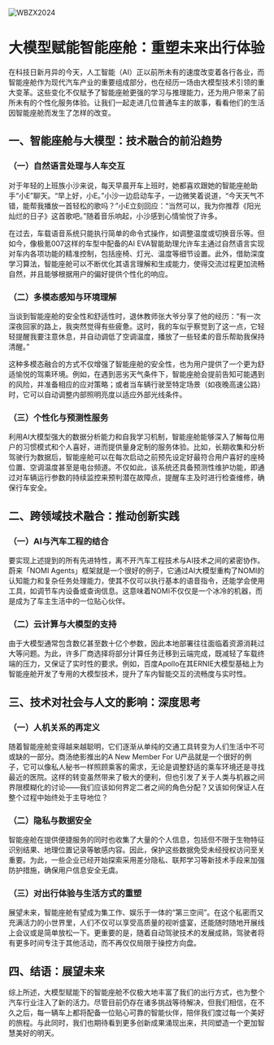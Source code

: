 ![WBZX2024](Topics/WBZX2024/WBZX2024.png)
# 大模型赋能智能座舱：重塑未来出行体验

在科技日新月异的今天，人工智能（AI）正以前所未有的速度改变着各行各业，而智能座舱作为现代汽车产业的重要组成部分，也在经历一场由大模型技术引领的重大变革。这些变化不仅赋予了智能座舱更强的学习与推理能力，还为用户带来了前所未有的个性化服务体验。让我们一起走进几位普通车主的故事，看看他们的生活因智能座舱而发生了怎样的改变。

## 一、智能座舱与大模型：技术融合的前沿趋势

### （一）自然语言处理与人车交互

对于年轻的上班族小沙来说，每天早晨开车上班时，她都喜欢跟她的智能座舱助手“小E”聊天。“早上好，小E。”小沙一边启动车子，一边微笑着说道，“今天天气不错，能帮我播放一首轻松的歌吗？”小E立刻回应：“当然可以，我为你推荐《阳光灿烂的日子》这首歌吧。”随着音乐响起，小沙感到心情愉悦了许多。

在过去，车载语音系统只能执行简单的命令式操作，如调整温度或切换音乐等。但如今，像极氪007这样的车型中配备的AI EVA智能助理允许车主通过自然语言实现对车内各项功能的精准控制，包括座椅、灯光、温度等细节设置。此外，借助深度学习算法，智能座舱可以不断优化其语言理解和生成能力，使得交流过程更加流畅自然，并且能够根据用户的偏好提供个性化的响应。

### （二）多模态感知与环境理解

当谈到智能座舱的安全性和舒适性时，退休教师张大爷分享了他的经历：“有一次深夜回家的路上，我突然觉得有些疲惫。这时，我的车似乎察觉到了这一点，它轻轻提醒我要注意休息，并自动调低了空调温度，播放了一些轻柔的音乐帮助我保持清醒。”

这种多模态融合的方式不仅增强了智能座舱的安全性，也为用户提供了一个更为舒适愉悦的驾乘环境。例如，在遇到恶劣天气条件下，智能座舱会提前告知可能遇到的风险，并准备相应的应对策略；或者当车辆行驶至特定场景（如夜晚高速公路）时，它可以自动调整内部照明亮度以适应外部光线条件。

### （三）个性化与预测性服务

利用AI大模型强大的数据分析能力和自我学习机制，智能座舱能够深入了解每位用户的习惯模式和个人喜好，进而提供量身定制的服务体验。比如，长期收集和分析驾驶行为数据后，智能座舱可以在每次启动之前预先设定好最符合用户喜好的座椅位置、空调温度甚至是电台频道。不仅如此，该系统还具备预测性维护功能，即通过对车辆运行参数的持续监控来预判潜在故障点，提醒车主及时进行检查维修，确保行车安全。

## 二、跨领域技术融合：推动创新实践

### （一）AI与汽车工程的结合

要实现上述提到的所有先进特性，离不开汽车工程技术与AI技术之间的紧密协作。蔚来「NOMI Agents」框架就是一个很好的例子，它通过AI大模型重构了NOMI的认知能力和复杂任务处理能力，使其不仅可以执行基本的语音指令，还能学会使用工具，如调节车内设备或查询信息。这意味着NOMI不仅仅是一个冰冷的机器，而是成为了车主生活中的一位贴心伙伴。

### （二）云计算与大模型的支持

由于大模型通常包含数亿甚至数十亿个参数，因此本地部署往往面临着资源消耗过大等问题。为此，许多厂商选择将部分计算任务迁移到云端完成，既减轻了车载终端的压力，又保证了实时性的要求。例如，百度Apollo在其ERNIE大模型基础上为智能座舱开发了专用的大模型技术，提升了车内智能交互的流畅度与实时性。

## 三、技术对社会与人文的影响：深度思考

### （一）人机关系的再定义

随着智能座舱变得越来越聪明，它们逐渐从单纯的交通工具转变为人们生活中不可或缺的一部分。商汤绝影推出的A New Member For U产品就是一个很好的例子，它可以像私人秘书一样照顾乘客的需求，无论是调整舒适的乘车环境还是寻找最近的医院。这样的转变虽然带来了极大的便利，但也引发了关于人类与机器之间界限模糊化的讨论——我们应该如何界定二者之间的角色分配？又该如何保证人在整个过程中始终处于主导地位？

### （二）隐私与数据安全

智能座舱在提供便捷服务的同时也收集了大量的个人信息，包括但不限于生物特征识别结果、地理位置记录等敏感内容。因此，保护这些数据免受未经授权访问至关重要。为此，一些企业已经开始探索采用差分隐私、联邦学习等新技术手段来加强防护措施，确保用户信息安全无虞。

### （三）对出行体验与生活方式的重塑

展望未来，智能座舱有望成为集工作、娱乐于一体的“第三空间”。在这个私密而又充满活力的小世界里，人们不仅可以享受高质量的视听盛宴，还能随时随地开展线上会议或是简单放松一下。更重要的是，随着自动驾驶技术的发展成熟，驾驶者将有更多时间专注于其他活动，而不再仅仅局限于操控方向盘。

## 四、结语：展望未来

综上所述，大模型赋能下的智能座舱不仅极大地丰富了我们的出行方式，也为整个汽车行业注入了新的活力。尽管目前仍存在诸多挑战等待解决，但我们相信，在不久之后，每一辆车上都将配备一位贴心可靠的智能伙伴，陪伴我们度过每一个美好的旅程。与此同时，我们也期待看到更多创新成果涌现出来，共同塑造一个更加智慧美好的明天。
